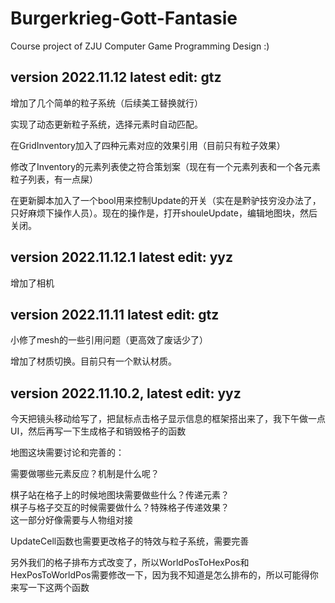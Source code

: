 # Burgerkrieg-Gott-Fantasie
Course project of ZJU Computer Game Programming Design :)



## version 2022.11.12 latest edit: gtz

增加了几个简单的粒子系统（后续美工替换就行）

实现了动态更新粒子系统，选择元素时自动匹配。

在GridInventory加入了四种元素对应的效果引用（目前只有粒子效果）

修改了Inventory的元素列表使之符合策划案（现在有一个元素列表和一个各元素粒子列表，有一点屎）

在更新脚本加入了一个bool用来控制Update的开关（实在是黔驴技穷没办法了，只好麻烦下操作人员）。现在的操作是，打开shouleUpdate，编辑地图块，然后关闭。

## version 2022.11.12.1 latest edit: yyz

增加了相机

## version 2022.11.11 latest edit: gtz

小修了mesh的一些引用问题（更高效了废话少了）

增加了材质切换。目前只有一个默认材质。

## version 2022.11.10.2, latest edit: yyz   

今天把镜头移动给写了，把鼠标点击格子显示信息的框架搭出来了，我下午做一点UI，然后再写一下生成格子和销毁格子的函数  

地图这块需要讨论和完善的：      
    
需要做哪些元素反应？机制是什么呢？     
     
棋子站在格子上的时候地图块需要做些什么？传递元素？   
棋子与格子交互的时候需要做什么？特殊格子传递效果？   
这一部分好像需要与人物组对接      

UpdateCell函数也需要更改格子的特效与粒子系统，需要完善    

另外我们的格子排布方式改变了，所以WorldPosToHexPos和HexPosToWorldPos需要修改一下，因为我不知道是怎么排布的，所以可能得你来写一下这两个函数    
